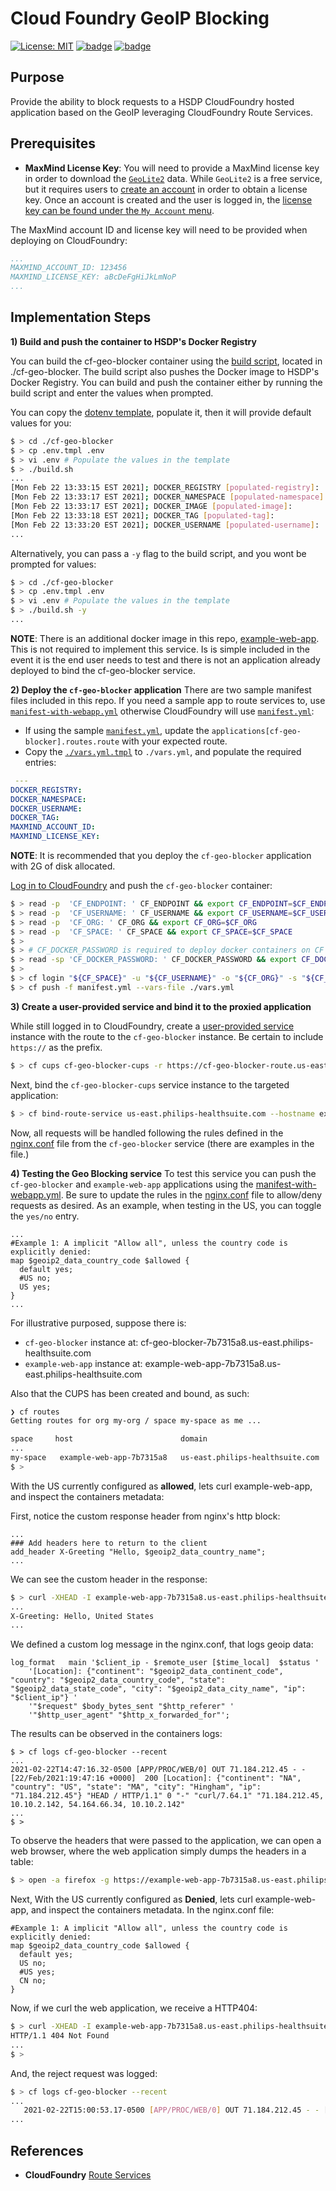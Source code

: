 # Cloud Foundry GeoIP Blocking
 [![License: MIT](https://img.shields.io/badge/License-MIT-yellow.svg)](https://opensource.org/licenses/MIT)
[![badge](https://badgen.net/badge/SNOW/RITM0063623/green?icon=docker)](https://philipshsdp.service-now.com/nav_to.do?uri=sc_req_item.do?sys_id=74a85bcbdb1b10141cc017a94b9619d3%26sysparm_view=RPTe76797240f580300552ec4dce1050e4a)
[![badge](https://badgen.net/badge/Jira/DPO-7827/blue?icon=docker)](https://healthsuite.atlassian.net/browse/DPO-7827)

## Purpose
Provide the ability to block requests to a HSDP CloudFoundry hosted application based on the GeoIP leveraging CloudFoundry Route Services.

## Prerequisites
* **MaxMind License Key**: You will need to provide a MaxMind license key in order to download the [`GeoLite2`](https://dev.maxmind.com/geoip/geoip2/geolite2/) data. While `GeoLite2` is a free service, but it requires users to [create an account](https://www.maxmind.com/en/geolite2/signup) in order to obtain a license key. Once an account is created and the user is logged in, the [license key can be found under the `My Account` menu](https://www.maxmind.com/en/accounts/current/license-key).

The MaxMind account ID and license key will need to be provided when deploying on CloudFoundry:
```yaml
...
MAXMIND_ACCOUNT_ID: 123456
MAXMIND_LICENSE_KEY: aBcDeFgHiJkLmNoP
...
```

## Implementation Steps
**1) Build and push the container to HSDP's Docker Registry**

You can build the cf-geo-blocker container using the [build script](./cf-geo-blocker/build.sh), located in ./cf-geo-blocker. The build script also pushes the Docker image to HSDP's Docker Registry. You can build and push the container either by running the build script and enter the values when prompted.

You can copy the [dotenv template](./cf-geo-blocker/.env.tmpl), populate it, then it will provide default values for you:
```bash
$ > cd ./cf-geo-blocker
$ > cp .env.tmpl .env
$ > vi .env # Populate the values in the template
$ > ./build.sh
...
[Mon Feb 22 13:33:15 EST 2021]; DOCKER_REGISTRY [populated-registry]:
[Mon Feb 22 13:33:17 EST 2021]; DOCKER_NAMESPACE [populated-namespace]:
[Mon Feb 22 13:33:17 EST 2021]; DOCKER_IMAGE [populated-image]:
[Mon Feb 22 13:33:18 EST 2021]; DOCKER_TAG [populated-tag]:
[Mon Feb 22 13:33:20 EST 2021]; DOCKER_USERNAME [populated-username]:
...
```

Alternatively, you can pass a `-y` flag to the build script, and you wont be prompted for values:
```bash
$ > cd ./cf-geo-blocker
$ > cp .env.tmpl .env
$ > vi .env # Populate the values in the template
$ > ./build.sh -y
...
```
**NOTE**: There is an additional docker image in this repo, [example-web-app](./example-web-app/README.md). This is not required to implement this service. Is is simple included in the event it is the end user needs to test and there is not an application already deployed to bind the cf-geo-blocker service.


**2) Deploy the `cf-geo-blocker` application**
There are two sample manifest files included in this repo. If you need a sample app to route services to, use [`manifest-with-webapp.yml`](./manifest-with-webapp.yml) otherwise CloudFoundry will use [`manifest.yml`](./manifest.yml):
* If using the sample [`manifest.yml`](./manifest.yml), update the `applications[cf-geo-blocker].routes.route` with your expected route.
* Copy the [`./vars.yml.tmpl`](./vars.yml.tmpl) to `./vars.yml`, and populate the required entries:
```yaml
 ---
DOCKER_REGISTRY:
DOCKER_NAMESPACE:
DOCKER_USERNAME:
DOCKER_TAG:
MAXMIND_ACCOUNT_ID:
MAXMIND_LICENSE_KEY:
```

**NOTE**: It is recommended that you deploy the `cf-geo-blocker` application with 2G of disk allocated.

[Log in to CloudFoundry](https://www.hsdp.io/develop/get-started-healthsuite/log-into-cloud-foundry) and push the `cf-geo-blocker` container:
```bash
$ > read -p  'CF_ENDPOINT: ' CF_ENDPOINT && export CF_ENDPOINT=$CF_ENDPOINT
$ > read -p  'CF_USERNAME: ' CF_USERNAME && export CF_USERNAME=$CF_USERNAME
$ > read -p  'CF_ORG: ' CF_ORG && export CF_ORG=$CF_ORG
$ > read -p  'CF_SPACE: ' CF_SPACE && export CF_SPACE=$CF_SPACE
$ >
$ > # CF_DOCKER_PASSWORD is required to deploy docker containers on CF
$ > read -sp 'CF_DOCKER_PASSWORD: ' CF_DOCKER_PASSWORD && export CF_DOCKER_PASSWORD=$CF_DOCKER_PASSWORD
$ >
$ > cf login "${CF_SPACE}" -u "${CF_USERNAME}" -o "${CF_ORG}" -s "${CF_SPACE}"
$ > cf push -f manifest.yml --vars-file ./vars.yml
```

**3) Create a user-provided service and bind it to the proxied application**

While still logged in to CloudFoundry, create a [user-provided service](https://docs.cloudfoundry.org/devguide/services/user-provided.html) instance with the route to the `cf-geo-blocker` instance. Be certain to include `https://` as the prefix.
```bash
$ > cf cups cf-geo-blocker-cups -r https://cf-geo-blocker-route.us-east.philips-healthsuite.com
```
Next, bind the `cf-geo-blocker-cups` service instance to the targeted application:
```bash
$ > cf bind-route-service us-east.philips-healthsuite.com --hostname example-web-app cf-geo-blocker-cups
```
Now, all requests will be handled following the rules defined in the [nginx.conf](./cf-geo-blocker/nginx.conf) file from the `cf-geo-blocker` service (there are examples in the file.)

**4) Testing the Geo Blocking service**
To test this service you can push the `cf-geo-blocker` and `example-web-app` applications using the [manifest-with-webapp.yml](./manifest-with-webapp.yml). Be sure to update the rules in the [nginx.conf](./cf-geo-blocker/nginx.conf) file to allow/deny requests as desired. As an example, when testing in the US, you can toggle the `yes/no` entry.
```
...
#Example 1: A implicit "Allow all", unless the country code is explicitly denied:
map $geoip2_data_country_code $allowed {
  default yes;
  #US no;
  US yes;
}
...
```
For illustrative purposed, suppose there is:
* `cf-geo-blocker` instance at: cf-geo-blocker-7b7315a8.us-east.philips-healthsuite.com
* `example-web-app` instance at: example-web-app-7b7315a8.us-east.philips-healthsuite.com

Also that the CUPS has been created and bound, as such:
```bash
❯ cf routes
Getting routes for org my-org / space my-space as me ...

space     host                        domain                            port   path   type   apps              service
...
my-space   example-web-app-7b7315a8   us-east.philips-healthsuite.com                        example-web-app   cf-geo-blocker-cups
$ >
```
With the US currently configured as **allowed**, lets curl example-web-app, and inspect the containers metadata:

First, notice the custom response header from nginx's http block:
```
...
### Add headers here to return to the client
add_header X-Greeting "Hello, $geoip2_data_country_name";
...
```
We can see the custom header in the response:
```bash
$ > curl -XHEAD -I example-web-app-7b7315a8.us-east.philips-healthsuite.com
...
X-Greeting: Hello, United States
...
```
We defined a custom log message in the nginx.conf, that logs geoip data:
```
log_format   main '$client_ip - $remote_user [$time_local]  $status '
    '[Location]: {"continent": "$geoip2_data_continent_code", "country": "$geoip2_data_country_code", "state": "$geoip2_data_state_code", "city": "$geoip2_data_city_name", "ip": "$client_ip"} '
    '"$request" $body_bytes_sent "$http_referer" '
    '"$http_user_agent" "$http_x_forwarded_for"';
```
The results can be observed in the containers logs:

```
$ > cf logs cf-geo-blocker --recent
...
2021-02-22T14:47:16.32-0500 [APP/PROC/WEB/0] OUT 71.184.212.45 - - [22/Feb/2021:19:47:16 +0000]  200 [Location]: {"continent": "NA", "country": "US", "state": "MA", "city": "Hingham", "ip": "71.184.212.45"} "HEAD / HTTP/1.1" 0 "-" "curl/7.64.1" "71.184.212.45, 10.10.2.142, 54.164.66.34, 10.10.2.142"
...
$ >
```
To observe the headers that were passed to the application, we can open a web browser, where the web application simply dumps the headers in a table:
```bash
$ > open -a firefox -g https://example-web-app-7b7315a8.us-east.philips-healthsuite.com/
```

Next, With the US currently configured as **Denied**, lets curl example-web-app, and inspect the containers metadata. In the nginx.conf file:
```
#Example 1: A implicit "Allow all", unless the country code is explicitly denied:
map $geoip2_data_country_code $allowed {
  default yes;
  US no;
  #US yes;
  CN no;
}
```
Now, if we curl the web application, we receive a HTTP404:
```bash
$ > curl -XHEAD -I example-web-app-7b7315a8.us-east.philips-healthsuite.com
HTTP/1.1 404 Not Found
...
$ >
```
And, the reject request was logged:
```bash
$ > cf logs cf-geo-blocker --recent
...
   2021-02-22T15:00:53.17-0500 [APP/PROC/WEB/0] OUT 71.184.212.45 - - [22/Feb/2021:20:00:53 +0000]  404 [Location]: {"continent": "NA", "country": "US", "state": "MA", "city": "Hingham", "ip": "71.184.212.45"} "HEAD / HTTP/1.1" 0 "-" "curl/7.64.1" "71.184.212.45, 10.10.66.100, 54.164.66.34, 10.10.2.142"
...

```
## References
* **CloudFoundry** [Route Services](https://docs.cloudfoundry.org/devguide/services/route-binding.html)
